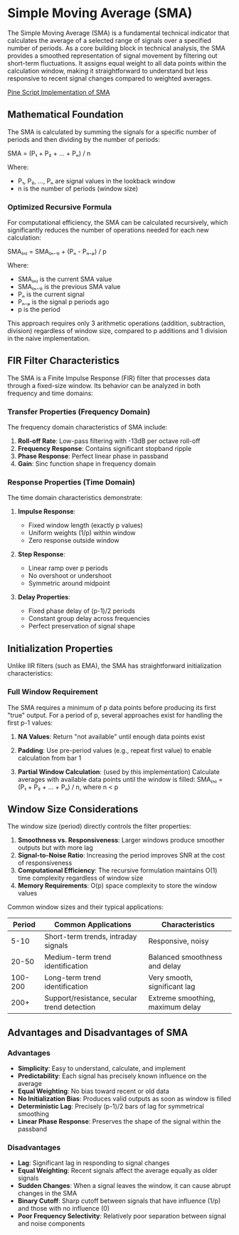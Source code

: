 # Simple Moving Average (SMA)

The Simple Moving Average (SMA) is a fundamental technical indicator that calculates the average of a selected range of signals over a specified number of periods. As a core building block in technical analysis, the SMA provides a smoothed representation of signal movement by filtering out short-term fluctuations. It assigns equal weight to all data points within the calculation window, making it straightforward to understand but less responsive to recent signal changes compared to weighted averages.

[Pine Script Implementation of SMA](https://github.com/mihakralj/pinescript/blob/main/indicators/trends/sma.pine)

## Mathematical Foundation

The SMA is calculated by summing the signals for a specific number of periods and then dividing by the number of periods:

SMA = (P₁ + P₂ + ... + Pₙ) / n

Where:
- P₁, P₂, ..., Pₙ are signal values in the lookback window
- n is the number of periods (window size)

### Optimized Recursive Formula

For computational efficiency, the SMA can be calculated recursively, which significantly reduces the number of operations needed for each new calculation:

SMA₍ₙ₎ = SMA₍ₙ₋₁₎ + (Pₙ - Pₙ₋ₚ) / p

Where:
- SMA₍ₙ₎ is the current SMA value
- SMA₍ₙ₋₁₎ is the previous SMA value
- Pₙ is the current signal
- Pₙ₋ₚ is the signal p periods ago
- p is the period

This approach requires only 3 arithmetic operations (addition, subtraction, division) regardless of window size, compared to p additions and 1 division in the naive implementation.

## FIR Filter Characteristics

The SMA is a Finite Impulse Response (FIR) filter that processes data through a fixed-size window. Its behavior can be analyzed in both frequency and time domains:

### Transfer Properties (Frequency Domain)

The frequency domain characteristics of SMA include:
1. **Roll-off Rate**: Low-pass filtering with -13dB per octave roll-off
2. **Frequency Response**: Contains significant stopband ripple
3. **Phase Response**: Perfect linear phase in passband
4. **Gain**: Sinc function shape in frequency domain

### Response Properties (Time Domain)

The time domain characteristics demonstrate:
1. **Impulse Response**:
   - Fixed window length (exactly p values)
   - Uniform weights (1/p) within window
   - Zero response outside window

2. **Step Response**:
   - Linear ramp over p periods
   - No overshoot or undershoot
   - Symmetric around midpoint

3. **Delay Properties**:
   - Fixed phase delay of (p-1)/2 periods
   - Constant group delay across frequencies
   - Perfect preservation of signal shape

## Initialization Properties

Unlike IIR filters (such as EMA), the SMA has straightforward initialization characteristics:

### Full Window Requirement

The SMA requires a minimum of p data points before producing its first "true" output. For a period of p, several approaches exist for handling the first p-1 values:

1. **NA Values**: Return "not available" until enough data points exist

2. **Padding**: Use pre-period values (e.g., repeat first value) to enable calculation from bar 1

3. **Partial Window Calculation**: (used by this implementation) Calculate averages with available data points until the window is filled:
SMA₍ₙ₎ = (P₁ + P₂ + ... + Pₙ) / n, where n < p

## Window Size Considerations

The window size (period) directly controls the filter properties:

1. **Smoothness vs. Responsiveness**: Larger windows produce smoother outputs but with more lag
2. **Signal-to-Noise Ratio**: Increasing the period improves SNR at the cost of responsiveness
3. **Computational Efficiency**: The recursive formulation maintains O(1) time complexity regardless of window size
4. **Memory Requirements**: O(p) space complexity to store the window values

Common window sizes and their typical applications:

| Period | Common Applications                            | Characteristics                     |
|--------|------------------------------------------------|-------------------------------------|
| 5-10   | Short-term trends, intraday signals            | Responsive, noisy                   |
| 20-50  | Medium-term trend identification               | Balanced smoothness and delay       |
| 100-200| Long-term trend identification                 | Very smooth, significant lag        |
| 200+   | Support/resistance, secular trend detection    | Extreme smoothing, maximum delay    |

## Advantages and Disadvantages of SMA

### Advantages

- **Simplicity**: Easy to understand, calculate, and implement
- **Predictability**: Each signal has precisely known influence on the average
- **Equal Weighting**: No bias toward recent or old data
- **No Initialization Bias**: Produces valid outputs as soon as window is filled
- **Deterministic Lag**: Precisely (p-1)/2 bars of lag for symmetrical smoothing
- **Linear Phase Response**: Preserves the shape of the signal within the passband

### Disadvantages

- **Lag**: Significant lag in responding to signal changes
- **Equal Weighting**: Recent signals affect the average equally as older signals
- **Sudden Changes**: When a signal leaves the window, it can cause abrupt changes in the SMA
- **Binary Cutoff**: Sharp cutoff between signals that have influence (1/p) and those with no influence (0)
- **Poor Frequency Selectivity**: Relatively poor separation between signal and noise components

